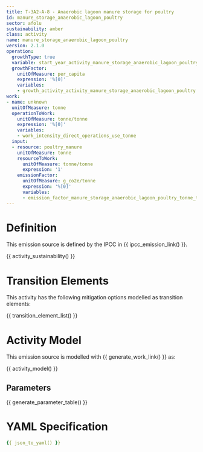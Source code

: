 ```yaml
---
title: T-3A2-A-8 - Anaerobic lagoon manure storage for poultry
id: manure_storage_anaerobic_lagoon_poultry
sector: afolu
sustainability: amber
class: activity
name: manure_storage_anaerobic_lagoon_poultry
version: 2.1.0
operation:
  growthType: true
  variable: start_year_activity_manure_storage_anaerobic_lagoon_poultry
  growthFactor:
    unitOfMeasure: per_capita
    expression: '%[0]'
    variables:
    - growth_activity_activity_manure_storage_anaerobic_lagoon_poultry
work:
- name: unknown
  unitOfMeasure: tonne
  operationToWork:
    unitOfMeasure: tonne/tonne
    expression: '%[0]'
    variables:
    - work_intensity_direct_operations_use_tonne
  input:
  - resource: poultry_manure
    unitOfMeasure: tonne
    resourceToWork:
      unitOfMeasure: tonne/tonne
      expression: '1'
    emissionFactor:
      unitOfMeasure: g_co2e/tonne
      expression: '%[0]'
      variables:
      - emission_factor_manure_storage_anaerobic_lagoon_poultry_tonne_to_co2e_gram
---
```

# Definition
This emission source is defined by the IPCC in {{ ipcc_emission_link() }}.


{{ activity_sustainability() }}

# Transition Elements

This activity has the following mitigation options modelled as transition elements:

{{ transition_element_list() }}

# Activity Model
This emission source is modelled with {{ generate_work_link() }} as:

{{ activity_model() }}

## Parameters

{{ generate_parameter_table() }}

# YAML Specification

```yaml
{{ json_to_yaml() }}
```